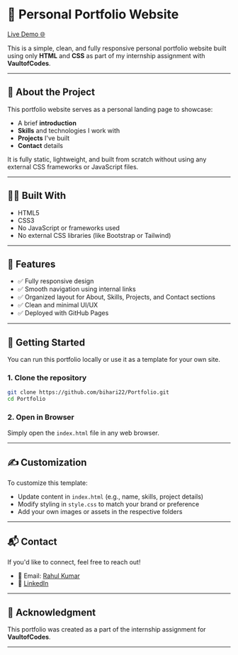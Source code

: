 # 💼 Personal Portfolio Website

[Live Demo 🌐](https://bihari22.github.io/Portfolio/)

This is a simple, clean, and fully responsive personal portfolio website built using only **HTML** and **CSS** as part of my internship assignment with **VaultofCodes**.

---

## 📌 About the Project

This portfolio website serves as a personal landing page to showcase:

* A brief **introduction**
* **Skills** and technologies I work with
* **Projects** I've built
* **Contact** details

It is fully static, lightweight, and built from scratch without using any external CSS frameworks or JavaScript files.

---

## 🧑‍💻 Built With

* HTML5
* CSS3
* No JavaScript or frameworks used
* No external CSS libraries (like Bootstrap or Tailwind)

---

## 🎯 Features

* ✅ Fully responsive design
* ✅ Smooth navigation using internal links
* ✅ Organized layout for About, Skills, Projects, and Contact sections
* ✅ Clean and minimal UI/UX
* ✅ Deployed with GitHub Pages

---
## 🚀 Getting Started

You can run this portfolio locally or use it as a template for your own site.

### 1. Clone the repository

```bash
git clone https://github.com/bihari22/Portfolio.git
cd Portfolio
```

### 2. Open in Browser

Simply open the `index.html` file in any web browser.

---

## ✍️ Customization

To customize this template:

* Update content in `index.html` (e.g., name, skills, project details)
* Modify styling in `style.css` to match your brand or preference
* Add your own images or assets in the respective folders

---

## 📬 Contact

If you'd like to connect, feel free to reach out!

* 📧 Email: [Rahul Kumar](mailto:ry956371@gmail.com)
* 🔗 [LinkedIn](https://www.linkedin.com/in/rahul-kumar-9253b6342)

---

## 🙌 Acknowledgment

This portfolio was created as a part of the internship assignment for **VaultofCodes**.

---

